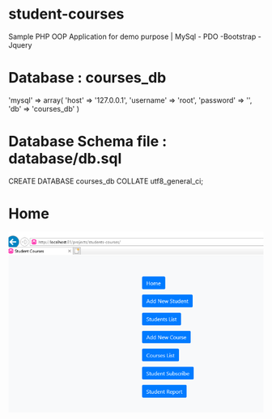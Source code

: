 # student-courses
Sample PHP OOP Application for demo purpose | MySql - PDO -Bootstrap - Jquery

# Database : courses_db
'mysql' => array(
        'host' => '127.0.0.1',
        'username' => 'root',
        'password' => '',
        'db' => 'courses_db'
    )
    
 # Database Schema file : database/db.sql 

CREATE DATABASE courses_db COLLATE utf8_general_ci;

# Home
<img src="images/Home.PNG" raw=true style="margin-right: 10px;"/>
 
